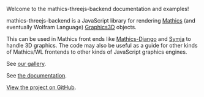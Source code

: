 Welcome to the mathics-threejs-backend documentation and examples!

mathics-threejs-backend is a JavaScript library for rendering [Mathics](https://mathics.org) (and eventually Wolfram Language) [Graphics3D](https://reference.wolfram.com/language/ref/Graphics3D.html) objects.

This can be used in Mathics front ends like [Mathics-Django](https://pypi.org/project/Mathics-Django/) and [Symja](https://github.com/axkr/symja_android_library) to handle 3D graphics. The code may also be useful as a guide for other kinds of Mathics/WL frontends to other kinds of JavaScript graphics engines.

See [our gallery](examples).

See [the documentation](documentation).

[View the project on GitHub](https://github.com/Mathics3/mathics-threejs-backend).

